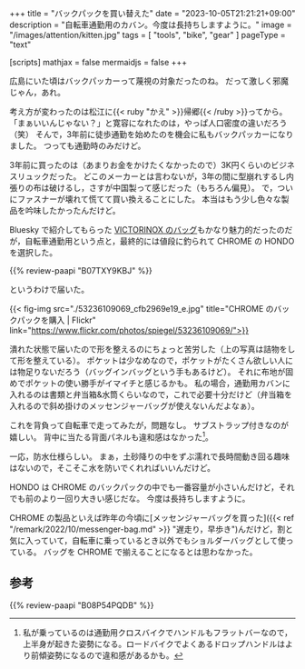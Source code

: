 +++
title = "バックパックを買い替えた"
date =  "2023-10-05T21:21:21+09:00"
description = "自転車通勤用のカバン。今度は長持ちしますように。"
image = "/images/attention/kitten.jpg"
tags = [ "tools", "bike", "gear" ]
pageType = "text"

[scripts]
  mathjax = false
  mermaidjs = false
+++

広島にいた頃はバックパッカーって蔑視の対象だったのね。
だって激しく邪魔じゃん，あれ。

考え方が変わったのは松江に{{< ruby "かえ" >}}帰郷{{< /ruby >}}ってから。
「まぁいいんじゃない？」と寛容になれたのは，やっぱ人口密度の違いだろう（笑） そんで，3年前に徒歩通勤を始めたのを機会に私もバックパッカーになりました。
つっても通勤時のみだけど。

3年前に買ったのは（あまりお金をかけたくなかったので）3K円くらいのビジネスリュックだった。
どこのメーカーとは言わないが，3年の間に型崩れするし内張りの布は破けるし，さすが中国製って感じだった（もちろん偏見）。
で，ついにファスナーが壊れて慌てて買い換えることにした。
本当はもう少し色々な製品を吟味したかったんだけど。

Bluesky で紹介してもらった [VICTORINOX のバッグ](https://www.amazon.co.jp/dp/B071YSJBW1?tag=baldandersinf-22&linkCode=ogi&th=1&psc=1 "Amazon | [ビクトリノックス] 公式 国内正規品 ビジネスバッグ リュック メンズ Altmont アルトモントプロフェッショナル コンパクトラップトップ ブラック Free Size 602151 | VICTORINOX(ビクトリノックス) | メンズ")もかなり魅力的だったのだが，自転車通勤用という点と，最終的には値段に釣られて CHROME の HONDO を選択した。

{{% review-paapi "B07TXY9KBJ" %}} <!-- バックパック CHROME -->

というわけで届いた。

{{< fig-img src="./53236109069_cfb2969e19_e.jpg" title="CHROME のバックパックを購入 | Flickr" link="https://www.flickr.com/photos/spiegel/53236109069/">}}

潰れた状態で届いたので形を整えるのにちょっと苦労した（上の写真は詰物をして形を整えている）。
ポケットは少なめなので，ポケットがたくさん欲しい人には物足りないだろう（バッグインバッグという手もあるけど）。
それに布地が固めでポケットの使い勝手がイマイチと感じるかも。
私の場合，通勤用カバンに入れるのは書類と弁当箱&水筒くらいなので，これで必要十分だけど（弁当箱を入れるので斜め掛けのメッセンジャーバッグが使えないんだよなぁ）。

これを背負って自転車で走ってみたが，問題なし。
サブストラップ付きなのが嬉しい。
背中に当たる背面パネルも違和感はなかった[^bp1]。

[^bp1]: 私が乗っているのは通勤用クロスバイクでハンドルもフラットバーなので，上半身が起きた姿勢になる。ロードバイクでよくあるドロップハンドルはより前傾姿勢になるので違和感があるかも。

一応，防水仕様らしい。
まぁ，土砂降りの中をずぶ濡れで長時間動き回る趣味はないので，そこそこ水を防いでくれればいいんだけど。

HONDO は CHROME のバックパックの中でも一番容量が小さいんだけど，それでも前のより一回り大きい感じだな。
今度は長持ちしますように。

CHROME の製品といえば昨年の今頃に[メッセンジャーバッグを買った]({{< ref "/remark/2022/10/messenger-bag.md" >}} "遅走り，早歩き")んだけど，割と気に入っていて，自転車に乗っているとき以外でもショルダーバッグとして使っている。
バッグを CHROME で揃えることになるとは思わなかった。

## 参考

{{% review-paapi "B08P54PQDB" %}} <!-- メッセンジャーバッグ -->
